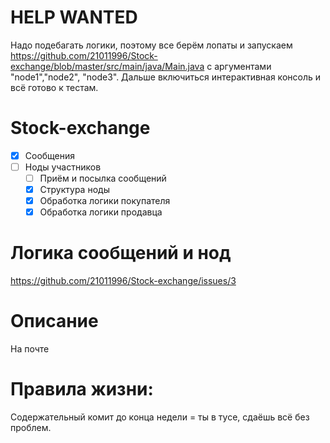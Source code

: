 # HELP WANTED
Надо подебагать логики, поэтому все берём лопаты и запускаем https://github.com/21011996/Stock-exchange/blob/master/src/main/java/Main.java с аргументами "node1","node2", "node3". Дальше включиться интерактивная консоль и всё готово к тестам.

# Stock-exchange
- [x] Сообщения
- [ ] Ноды участников
    - [ ] Приём и посылка сообщений
    - [X] Структура ноды
    - [X] Обработка логики покупателя
    - [X] Обработка логики продавца
    
# Логика сообщений и нод
https://github.com/21011996/Stock-exchange/issues/3
    
# Описание    
На почте

# Правила жизни:
Содержательный комит до конца недели = ты в тусе, сдаёшь всё без проблем.
